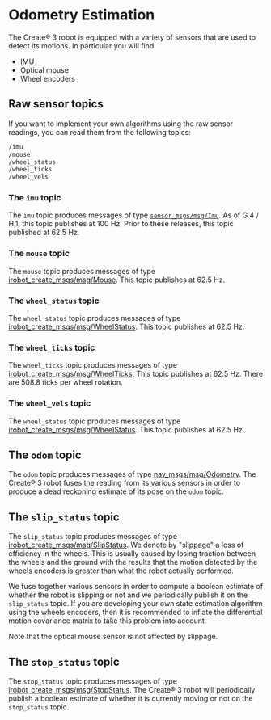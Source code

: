 # Odometry Estimation

The Create® 3 robot is equipped with a variety of sensors that are used to detect its motions.
In particular you will find:

 - IMU
 - Optical mouse
 - Wheel encoders



## Raw sensor topics

If you want to implement your own algorithms using the raw sensor readings, you can read them from the following topics:

```bash
/imu
/mouse
/wheel_status
/wheel_ticks
/wheel_vels
```

### The `imu` topic

The `imu` topic produces messages of type [`sensor_msgs/msg/Imu`](https://github.com/ros2/common_interfaces/blob/rolling/sensor_msgs/msg/Imu.msg).
As of G.4 / H.1, this topic publishes at 100 Hz.
Prior to these releases, this topic published at 62.5 Hz.

### The `mouse` topic

The `mouse` topic produces messages of type [irobot_create_msgs/msg/Mouse](https://github.com/iRobotEducation/irobot_create_msgs/blob/rolling/msg/Mouse.msg).
This topic publishes at 62.5 Hz.

### The `wheel_status` topic

The `wheel_status` topic produces messages of type [irobot_create_msgs/msg/WheelStatus](https://github.com/iRobotEducation/irobot_create_msgs/blob/rolling/msg/WheelStatus.msg).
This topic publishes at 62.5 Hz.

### The `wheel_ticks` topic

The `wheel_ticks` topic produces messages of type [irobot_create_msgs/msg/WheelTicks](https://github.com/iRobotEducation/irobot_create_msgs/blob/rolling/msg/WheelStatus.msg).
This topic publishes at 62.5 Hz.
There are 508.8 ticks per wheel rotation.

### The `wheel_vels` topic

The `wheel_status` topic produces messages of type [irobot_create_msgs/msg/WheelStatus](https://github.com/iRobotEducation/irobot_create_msgs/blob/rolling/msg/WheelVels.msg).
This topic publishes at 62.5 Hz.

## The `odom` topic

The `odom` topic produces messages of type [nav_msgs/msg/Odometry](https://github.com/ros2/common_interfaces/blob/rolling/nav_msgs/msg/Odometry.msg).
The Create® 3 robot fuses the reading from its various sensors in order to produce a dead reckoning estimate of its pose on the `odom` topic.

## The `slip_status` topic

The `slip_status` topic produces messages of type [irobot_create_msgs/msg/SlipStatus](https://github.com/iRobotEducation/irobot_create_msgs/blob/rolling/msg/SlipStatus.msg).
We denote by "slippage" a loss of efficiency in the wheels.
This is usually caused by losing traction between the wheels and the ground with the results that the motion detected by the wheels encoders is greater than what the robot actually performed.

We fuse together various sensors in order to compute a boolean estimate of whether the robot is slipping or not and we periodically publish it on the `slip_status` topic.
If you are developing your own state estimation algorithm using the wheels encoders, then it is recommended to inflate the differential motion covariance matrix to take this problem into account.

Note that the optical mouse sensor is not affected by slippage.

## The `stop_status` topic

The `stop_status` topic produces messages of type [irobot_create_msgs/msg/StopStatus](https://github.com/iRobotEducation/irobot_create_msgs/blob/rolling/msg/StopStatus.msg).
The Create® 3 robot will periodically publish a boolean estimate of whether it is currently moving or not on the `stop_status` topic.

[^1]: All trademarks mentioned are the property of their respective owners.
